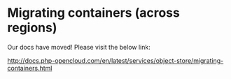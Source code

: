 # Migrating containers (across regions)

Our docs have moved! Please visit the below link:

http://docs.php-opencloud.com/en/latest/services/object-store/migrating-containers.html
